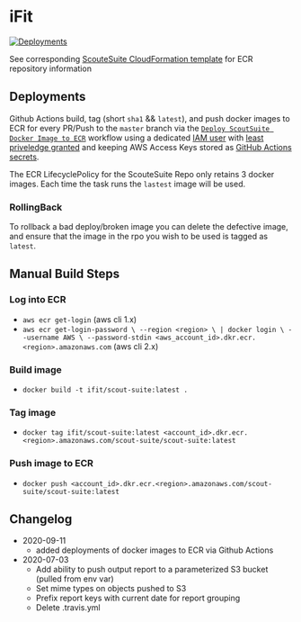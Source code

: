 # iFit

[![Deployments](https://github.com/ifit/ScoutSuite/workflows/Deploy%20ScoutSuite%20Docker%20Image%20to%20ECR/badge.svg)](https://github.com/ifit/ScoutSuite/actions?query=workflow%3A%22Build%20and%20Push%20Docker%20Images%20to%20ECR%22)

See corresponding [ScouteSuite CloudFormation template](https://github.com/ifit/the-diagram/blob/master/cloudformation/scout-suite.yml) for ECR repository information

## Deployments

Github Actions build, tag (short `sha1` && `latest`), and push docker images to ECR for every PR/Push to the `master` branch via the [`Deploy ScoutSuite Docker Image to ECR`](../.github/workflows/deploy.yml) workflow using a dedicated [IAM user](https://docs.aws.amazon.com/IAM/latest/UserGuide/best-practices.html#create-iam-users) with [least priveledge granted](https://docs.aws.amazon.com/IAM/latest/UserGuide/best-practices.html#grant-least-privilege) and keeping AWS Access Keys stored as [GitHub Actions secrets](https://help.github.com/en/actions/automating-your-workflow-with-github-actions/creating-and-using-encrypted-secrets).

The ECR LifecyclePolicy for the ScouteSuite Repo only retains 3 docker images. Each time the task runs the `lastest` image will be used.

### RollingBack

To rollback a bad deploy/broken image you can delete the defective image, and ensure that the image in the rpo you wish to be used is tagged as `latest`.

## Manual Build Steps

### Log into ECR

* `aws ecr get-login` (aws cli 1.x)
* `aws ecr get-login-password \
    --region <region> \
| docker login \
    --username AWS \
    --password-stdin <aws_account_id>.dkr.ecr.<region>.amazonaws.com` (aws cli 2.x)

### Build image

* `docker build -t ifit/scout-suite:latest .`

### Tag image

* `docker tag ifit/scout-suite:latest <account_id>.dkr.ecr.<region>.amazonaws.com/scout-suite/scout-suite:latest`

### Push image to ECR

* `docker push <account_id>.dkr.ecr.<region>.amazonaws.com/scout-suite/scout-suite:latest`

## Changelog
* 2020-09-11
  * added deployments of docker images to ECR via Github Actions
* 2020-07-03
  * Add ability to push output report to a parameterized S3 bucket (pulled from env var)
  * Set mime types on objects pushed to S3
  * Prefix report keys with current date for report grouping
  * Delete .travis.yml